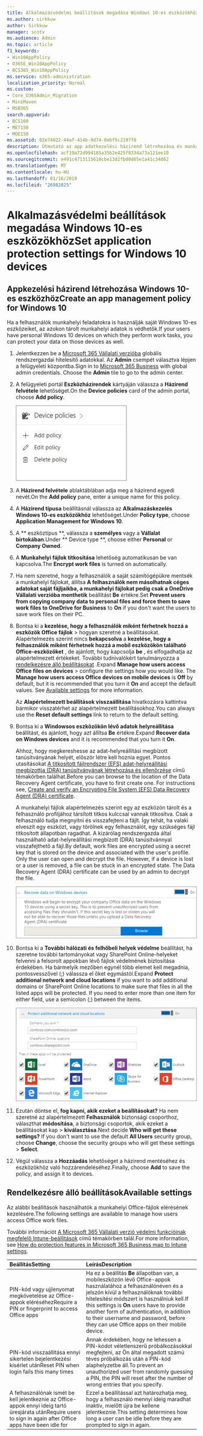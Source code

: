 ```yaml
---
title: Alkalmazásvédelmi beállítások megadása Windows 10-es eszközökhöz
ms.author: sirkkuw
author: Sirkkuw
manager: scotv
ms.audience: Admin
ms.topic: article
f1_keywords:
- Win10AppPolicy
- O365E_Win10AppPolicy
- BCS365_Win10AppPolicy
ms.service: o365-administration
localization_priority: Normal
ms.custom:
- Core_O365Admin_Migration
- MiniMaven
- MSB365
search.appverid:
- BCS160
- MET150
- MOE150
ms.assetid: 02e74022-44af-414b-9d74-0ebf5c2197f0
description: Útmutató az app adatkezelési házirend létrehozása és munka fájlok Windows 10 eszközök védelme.
ms.openlocfilehash: acf19a72d994185a35b2e425f8334a73a121ee10
ms.sourcegitcommit: e491c4713115610cbe13d2fbd0d65e1a41c34d62
ms.translationtype: MT
ms.contentlocale: hu-HU
ms.lasthandoff: 01/16/2019
ms.locfileid: "26982825"
---
```

# <a name="set-application-protection-settings-for-windows-10-devices"></a><span data-ttu-id="89497-103">Alkalmazásvédelmi beállítások megadása Windows 10-es eszközökhöz</span><span class="sxs-lookup"><span data-stu-id="89497-103">Set application protection settings for Windows 10 devices</span></span>

## <a name="create-an-app-management-policy-for-windows-10"></a><span data-ttu-id="89497-104">Appkezelési házirend létrehozása Windows 10-es eszközhöz</span><span class="sxs-lookup"><span data-stu-id="89497-104">Create an app management policy for Windows 10</span></span>

<span data-ttu-id="89497-105">Ha a felhasználók munkahelyi feladatokra is használják saját Windows 10-es eszközeiket, az azokon tárolt munkahelyi adatok is védhetők.</span><span class="sxs-lookup"><span data-stu-id="89497-105">If your users have personal Windows 10 devices on which they perform work tasks, you can protect your data on those devices as well.</span></span>
  
1. <span data-ttu-id="89497-p101">Jelentkezzen be a [Microsoft 365 Vállalati verzióba](https://portal.office.com) globális rendszergazdai hitelesítő adatokkal. Az **Admin** csempét választva lépjen a felügyeleti központba.</span><span class="sxs-lookup"><span data-stu-id="89497-p101">Sign in to [Microsoft 365 Business](https://portal.office.com) with global admin credentials. Choose the **Admin** tile to go to the admin center.</span></span> 
    
2. <span data-ttu-id="89497-108">A felügyeleti portál **Eszközházirendek** kártyáján válassza a **Házirend felvétele** lehetőséget.</span><span class="sxs-lookup"><span data-stu-id="89497-108">On the **Device policies** card of the admin portal, choose **Add policy**.</span></span>
    
    ![Device policies card in the admin center.](media/27c12b61-d112-4348-b557-4f3e46204797.png)
  
3. <span data-ttu-id="89497-110">A **Házirend felvétele** ablaktáblában adja meg a házirend egyedi nevét.</span><span class="sxs-lookup"><span data-stu-id="89497-110">On the **Add policy** pane, enter a unique name for this policy.</span></span> 
    
4. <span data-ttu-id="89497-111">A **Házirend típusa** beállításnál válassza az **Alkalmazáskezelés Windows 10-es eszközökhöz** lehetőséget.</span><span class="sxs-lookup"><span data-stu-id="89497-111">Under **Policy type**, choose **Application Management for Windows 10**.</span></span>
    
5. <span data-ttu-id="89497-112">A \*\* eszköztípus \*\*, válassza a **személyes** vagy a **Vállalat birtokában**.</span><span class="sxs-lookup"><span data-stu-id="89497-112">Under \*\* Device type \*\*, choose either **Personal** or **Company Owned**.</span></span>
    
6. <span data-ttu-id="89497-113">A **Munkahelyi fájlok titkosítása** lehetőség automatikusan be van kapcsolva.</span><span class="sxs-lookup"><span data-stu-id="89497-113">The **Encrypt work files** is turned on automatically.</span></span> 
    
7. <span data-ttu-id="89497-114">Ha nem szeretné, hogy a felhasználók a saját számítógépükre mentsék a munkahelyi fájlokat, állítsa **A felhasználók nem másolhatnak céges adatokat saját fájljaikba, a munkahelyi fájlokat pedig csak a OneDrive Vállalati verzióba menthetik** beállítást **Be** értékre.</span><span class="sxs-lookup"><span data-stu-id="89497-114">Set **Prevent users from copying company data to personal files and force them to save work files to OneDrive for Business** to **On** if you don't want the users to save work files on their PC.</span></span> 
    
8. <span data-ttu-id="89497-p102">Bontsa ki a **kezelése, hogy a felhasználók miként férhetnek hozzá a eszközök Office fájlok** \> hogyan szeretné a beállításokat. Alapértelmezés szerint nincs **bekapcsolva** a **kezelése, hogy a felhasználók miként férhetnek hozzá a mobil eszközökön található Office-eszközöket** , de ajánlott, hogy kapcsolja **be** , és elfogadhatja az alapértelmezett értékeket. További tudnivalókért tanulmányozza a [rendelkezésre álló beállításokat](protection-settings-for-windows-10-devices.md#bkmk_settings) .</span><span class="sxs-lookup"><span data-stu-id="89497-p102">Expand **Manage how users access Office files on devices** \> configure the settings how you would like. The **Manage how users access Office devices on mobile devices** is **Off** by default, but it is recommended that you turn it **On** and accept the default values. See [Available settings](protection-settings-for-windows-10-devices.md#bkmk_settings) for more information.</span></span> 
    
    <span data-ttu-id="89497-118">Az **Alapértelmezett beállítások visszaállítása** hivatkozásra kattintva bármikor visszatérhet az alapértelmezett beállításokhoz.</span><span class="sxs-lookup"><span data-stu-id="89497-118">You can always use the **Reset default settings** link to return to the default setting.</span></span> 
    
9. <span data-ttu-id="89497-119">Bontsa ki a **Windowsos eszközökön lévő adatok helyreállítása** beállítást, és ajánlott, hogy azt állítsa **Be** értékre.</span><span class="sxs-lookup"><span data-stu-id="89497-119">Expand **Recover data on Windows devices** and it is recommended that you turn it **On**.</span></span>
    
    <span data-ttu-id="89497-p103">Ahhoz, hogy megkereshesse az adat-helyreállítási megbízott tanúsítványának helyét, először létre kell hoznia egyet. Pontos utasításokat [A titkosított fájlrendszer (EFS) adat-helyreállítási megbízottja (DRA) tanúsítványának létrehozása és ellenőrzése](https://go.microsoft.com/fwlink/p/?linkid=853700) című témakörben találhat.</span><span class="sxs-lookup"><span data-stu-id="89497-p103">Before you can browse to the location of the Data Recovery Agent certificate, you have to first create one. For instructions see, [Create and verify an Encrypting File System (EFS) Data Recovery Agent (DRA) certificate](https://go.microsoft.com/fwlink/p/?linkid=853700).</span></span>
    
    <span data-ttu-id="89497-p104">A munkahelyi fájlok alapértelmezés szerint egy az eszközön tárolt és a felhasználó profiljához társított titkos kulccsal vannak titkosítva. Csak a felhasználó tudja megnyitni és visszafejteni a fájlt. Így tehát, ha valaki elveszít egy eszközt, vagy törölnek egy felhasználót, egy szükséges fájl titkosított állapotban ragadhat. A kizárólag rendszergazda által használható adat-helyreállítási megbízott (DRA) tanúsítvánnyal visszafejthető a fájl.</span><span class="sxs-lookup"><span data-stu-id="89497-p104">By default, work files are encrypted using a secret key that is stored on the device and associated with the user's profile. Only the user can open and decrypt the file. However, if a device is lost or a user is removed, a file can be stuck in an encrypted state. The Data Recovery Agent (DRA) certificate can be used by an admin to decrypt the file.</span></span>
    
    ![Browse to Data Recovery Agent certificate.](media/7d7d664f-b72f-4293-a3e7-d0fa7371366c.png)
  
10. <span data-ttu-id="89497-p105">Bontsa ki a **További hálózati és felhőbeli helyek védelme** beállítást, ha szeretne további tartományokat vagy SharePoint Online-helyeket felvenni a felsorolt appokban lévő fájlok védelmének biztosítása érdekében. Ha bármelyik mezőben egynél több elemet kell megadnia, pontosvesszővel (;) válassza el őket egymástól.</span><span class="sxs-lookup"><span data-stu-id="89497-p105">Expand **Protect additional network and cloud locations** if you want to add additional domains or SharePoint Online locations to make sure that files in all the listed apps will be protected. If you need to enter more than one item for either field, use a semicolon (;) between the items.</span></span> 
    
    ![Expand Protect additional network and cloud locations, and enter domains or SharePoint Online sites you own.](media/7afaa0c7-ba53-456d-8c61-312c45e09625.png)
  
11. <span data-ttu-id="89497-p106">Ezután döntse el, **fog kapni, akik ezeket a beállításokat?** Ha nem szeretné az alapértelmezett **Felhasználók** biztonsági csoporthoz, választhat **módosítása**, a biztonsági csoportok, akik ezeket a beállításokat kap \> **kiválasztása**.</span><span class="sxs-lookup"><span data-stu-id="89497-p106">Next decide **Who will get these settings?** If you don't want to use the default **All Users** security group, choose **Change**, choose the security groups who will get these settings \> **Select**.</span></span>
    
12. <span data-ttu-id="89497-132">Végül válassza a **Hozzáadás** lehetőséget a házirend mentéséhez és eszközökhöz való hozzárendeléséhez.</span><span class="sxs-lookup"><span data-stu-id="89497-132">Finally, choose **Add** to save the policy, and assign it to devices.</span></span> 
    
## <a name="available-settings"></a><span data-ttu-id="89497-133">Rendelkezésre álló beállítások</span><span class="sxs-lookup"><span data-stu-id="89497-133">Available settings</span></span>

<span data-ttu-id="89497-134">Az alábbi beállítások használhatók a munkahelyi Office-fájlok elérésének kezelésére.</span><span class="sxs-lookup"><span data-stu-id="89497-134">The following settings are available to manage how users access Office work files.</span></span>
  
<span data-ttu-id="89497-135">További információt [A Microsoft 365 Vállalati verzió védelmi funkcióinak megfelelő Intune-beállítások](map-protection-features-to-intune-settings.md) című témakörben talál.</span><span class="sxs-lookup"><span data-stu-id="89497-135">For more information, see [How do protection features in Microsoft 365 Business map to Intune settings](map-protection-features-to-intune-settings.md).</span></span>
  
|<span data-ttu-id="89497-136">**Beállítás**</span><span class="sxs-lookup"><span data-stu-id="89497-136">**Setting**</span></span>|<span data-ttu-id="89497-137">**Leírás**</span><span class="sxs-lookup"><span data-stu-id="89497-137">**Description**</span></span>|
|:-----|:-----|
|<span data-ttu-id="89497-138">PIN-kód vagy ujjlenyomat megkövetelése az Office-appok eléréséhez</span><span class="sxs-lookup"><span data-stu-id="89497-138">Require a PIN or fingerprint to access Office apps</span></span>  <br/> |<span data-ttu-id="89497-139">Ha ez a beállítás **Be** állapotban van, a mobileszközön lévő Office-appok használatához a felhasználónéven és a jelszón kívül a felhasználóknak további hitelesítési módszert is használniuk kell.</span><span class="sxs-lookup"><span data-stu-id="89497-139">If this settings is **On** users have to provide another form of authentication, in addition to their username and password, before they can use Office apps on their mobile device.</span></span>  <br/> |
|<span data-ttu-id="89497-140">PIN-kód visszaállítása ennyi sikertelen bejelentkezési kísérlet után</span><span class="sxs-lookup"><span data-stu-id="89497-140">Reset PIN when login fails this many times</span></span>  <br/> |<span data-ttu-id="89497-141">Annak érdekében, hogy ne lehessen a PIN-kódot véletlenszerű próbálkozásokkal megfejteni, az Ön által megadott számú téves próbálkozás után a PIN-kód alaphelyzetbe áll.</span><span class="sxs-lookup"><span data-stu-id="89497-141">To prevent an unauthorized user from randomly guessing a PIN, the PIN will reset after the number of wrong entries that you specify.</span></span>  <br/> |
|<span data-ttu-id="89497-142">A felhasználónak ismét be kell jelentkeznie az Office-appok ennyi ideig tartó üresjárata után</span><span class="sxs-lookup"><span data-stu-id="89497-142">Require users to sign in again after Office apps have been idle for</span></span>  <br/> |<span data-ttu-id="89497-143">Ezzel a beállítással azt határozhatja meg, hogy a felhasználó mennyi ideig maradhat inaktív, mielőtt újra be kellene jelentkeznie.</span><span class="sxs-lookup"><span data-stu-id="89497-143">This setting determines how long a user can be idle before they are prompted to sign in again.</span></span>  <br/> |
   

